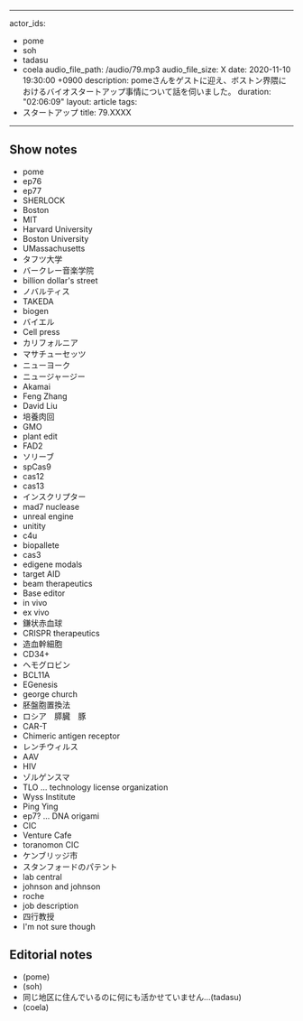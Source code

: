 
---
actor_ids:
  - pome
  - soh
  - tadasu
  - coela
audio_file_path: /audio/79.mp3
audio_file_size: X
date: 2020-11-10 19:30:00 +0900
description: pomeさんをゲストに迎え、ボストン界隈におけるバイオスタートアップ事情について話を伺いました。
duration: "02:06:09"
layout: article
tags:
  - スタートアップ
title: 79.XXXX
---

## Show notes

- pome
- ep76
- ep77
- SHERLOCK
- Boston
- MIT
- Harvard University
- Boston University
- UMassachusetts
- タフツ大学
- バークレー音楽学院
- billion dollar's street
- ノバルティス
- TAKEDA
- biogen
- バイエル
- Cell press
- カリフォルニア
- マサチューセッツ
- ニューヨーク
- ニュージャージー
- Akamai
- Feng Zhang
- David Liu
- 培養肉回
- GMO
- plant edit
- FAD2
- ソリーブ
- spCas9
- cas12
- cas13
- インスクリプター
- mad7 nuclease
- unreal engine
- unitity
- c4u
- biopallete
- cas3
- edigene modals
- target AID
- beam therapeutics
- Base editor
- in vivo
- ex vivo
- 鎌状赤血球
- CRISPR therapeutics
- 造血幹細胞
- CD34+
- ヘモグロビン
- BCL11A
- EGenesis
- george church
- 胚盤胞置換法
- ロシア　膵臓　豚
- CAR-T
- Chimeric antigen receptor 
- レンチウィルス
- AAV
- HIV
- ゾルゲンスマ
- TLO ... technology license organization
- Wyss Institute
- Ping Ying
- ep7? ... DNA origami
- CIC
- Venture Cafe 
- toranomon CIC
- ケンブリッジ市
- スタンフォードのパテント
- lab central
- johnson and johnson
- roche
- job description
- 四行教授
- I'm not sure though

## Editorial notes
- (pome)
- (soh)
- 同じ地区に住んでいるのに何にも活かせていません...(tadasu)
- (coela)
